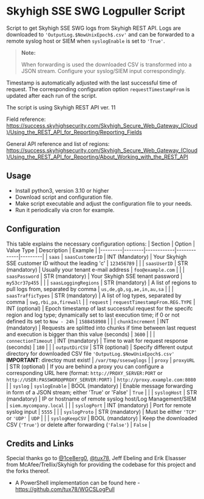 # Skyhigh SSE SWG Logpuller Script

Script to get Skyhigh SSE SWG logs from Skyhigh REST API. Logs are downloaded to ```'OutputLog.$NowUnixEpoch$.csv'``` and can be forwarded to a remote syslog host or SIEM when ```syslogEnable``` is set to ```'True'```.

> **Note:**
>
> When forwarding is used the downloaded CSV is transformed into a JSON stream. Configure your syslog/SIEM input correspondingly.

Timestamp is automatically adjusted with the last successful time of request. The corresponding configuration option ```requestTimestampFrom``` is updated after each run of the script.

The script is using Skyhigh REST API ver. 11

Field reference:
<https://success.skyhighsecurity.com/Skyhigh_Secure_Web_Gateway_(Cloud)/Using_the_REST_API_for_Reporting/Reporting_Fields>

General API reference and list of regions:
<https://success.skyhighsecurity.com/Skyhigh_Secure_Web_Gateway_(Cloud)/Using_the_REST_API_for_Reporting/About_Working_with_the_REST_API>

## Usage

- Install python3, version 3.10 or higher
- Download script and configuration file.
- Make script executable and adjust the configuration file to your needs.
- Run it periodically via cron for example.

## Configuration

This table explains the necessary configuration options:
| Section | Option | Value Type | Description | Example |
|---------|--------|------------|-------------|---------|
| ```saas``` | ```saasCustomerID``` | INT (Mandatory) | Your Skyhigh SSE customer ID without the leading 'c' | ```123456789``` |
|  | ```saasUserID``` | STR (mandatory) | Usually your tenant e-mail address | ```foo@example.com``` |
|  | ```saasPassword``` | STR (mandatory) | Your Skyhigh SSE tenant password | ```my53cr37p455``` |
|  | ```saasLoggingRegions``` | STR (mandatory) | A list of regions to pull logs from, separated by comma | ```us,de,gb,sg,ae,in,au,sa``` |
|  | ```saasTrafficTypes``` | STR (mandatory) | A list of log types, separated by comma | ```swg,rbi,pa,firewall``` |
| ```request``` | ```requestTimestampFrom.REG.TYPE``` | INT (optional) | Epoch timestamp of last successful request for the specifc region and log type; dynamically set to last execution time; if 0 or not defined its set to ```Now - 24h``` | ```1588458908``` |
|  | ```chunkIncrement``` | INT (mandatory) | Requests are splitted into chunks if time between last request and execution is bigger than this value (seconds) | ```3600``` |
|  | ```connectionTimeout``` | INT (mandatory) | Time to wait for request response (seconds) | ```180``` |
|  | ```outputDirCSV``` | STR (optional) | Specify different output directory for downloaded CSV file ```'OutputLog.$NowUnixEpoch$.csv'``` **IMPORTANT**: directoy must exist! | ```/var/tmp/sseswglogs``` |
| ```proxy``` | ```proxyURL``` | STR (optional) | If you are behind a proxy you can configure a corresponding URL here (format: ```http://PROXY_SERVER:PORT``` or ```http://USER:PASSWORD@PROXY_SERVER:PORT)``` | ```http://proxy.example.com:8080``` |
| ```syslog``` | ```syslogEnable``` | BOOL (mandatory) | Enable message forwarding in form of a JSON stream; either 'True' or 'False' | ```True``` |
|  | ```syslogHost``` | STR (mandatory) | IP or hostname of remote syslog host/Log Management/SIEM | ```siem.mycompany.local``` |
|  | ```syslogPort``` | INT (mandatory) | Port for remote syslog input | ```5555``` |
|  | ```syslogProto``` | STR (mandatory) | Must be either ```'TCP'``` or ```'UDP'``` | ```UDP``` |
|  | ```syslogKeepCSV``` | BOOL (mandatory) | Keep the downloaded CSV (```'True'```) or delete after forwarding (```'False'```) | ```False``` |


## Credits and Links

Special thanks go to [@1ce8erg0](https://github.com/1ce8erg0), [@tux78](https://github.com/tux78), Jeff Ebeling and Erik Elsasser from McAfee/Trellix/Skyhigh for providing the codebase for this project and the forks thereof.

- A PowerShell implementation can be found here - <https://github.com/tux78/WGCSLogPull>
